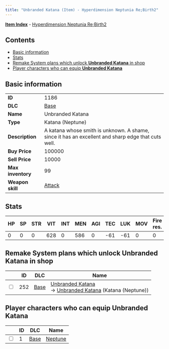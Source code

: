 ```yaml
---
title: "Unbranded Katana (Item) - Hyperdimension Neptunia Re;Birth2"
---
```


[**Item Index**](/neptunia/rb2/item/index.html) - [Hyperdimension Neptunia Re;Birth2](/neptunia/rb2)

## Contents

- [Basic information](#basic-information)
- [Stats](#stats)
- [Remake System plans which unlock **Unbranded Katana** in shop](#remake-system-plans-which-unlock-unbranded-katana-in-shop)
- [Player characters who can equip **Unbranded Katana**](#player-characters-who-can-equip-unbranded-katana)

## Basic information

|   |   |
| -- | -- |
| **ID** | 1186 |
| **DLC** | [Base](/neptunia/rb2/dlc/0-base.html) |
| **Name** | Unbranded Katana |
| **Type** | Katana (Neptune) |
| **Description** | A katana whose smith is unknown. A shame, since it has an excellent and sharp edge that cuts well. |
| **Buy Price** | 100000 |
| **Sell Price** | 10000 |
| **Max inventory** | 99 |
| **Weapon skill** | [Attack](/neptunia/rb2/skill/0-801-attack.html) |

## Stats

| HP | SP | STR | VIT | INT | MEN | AGI | TEC | LUK | MOV | Fire res. | Ice res. | Wind res. | Lightning res. |
| -- | -- | --- | --- | --- | --- | --- | --- | --- | --- | --------- | -------- | --------- | -------------- |
| 0 | 0 | 0 | 628 | 0 | 586 | 0 | -61 | -61 | 0 | 0 | 0 | 0 | 0 |

## Remake System plans which unlock **Unbranded Katana** in shop

|    | ID | DLC | Name |
| -- | -- | --- | ---- |
| <input type="checkbox" id="rb2-remake-0-252" class="trackbox" /> | 252 | [Base](/neptunia/rb2/dlc/0-base.html) | [Unbranded Katana](/neptunia/rb2/remake/0-252-unbranded-katana.html)<br />→ [Unbranded Katana](/neptunia/rb2/item/0-1186-unbranded-katana.html) (Katana (Neptune)) |

## Player characters who can equip **Unbranded Katana**

|    | ID | DLC | Name |
| -- | -- | --- | ---- |
| <input type="checkbox" id="rb2-player-0-1" class="trackbox" /> | 1 | [Base](/neptunia/rb2/dlc/0-base.html) | [Neptune](/neptunia/rb2/player/0-1-neptune.html) |